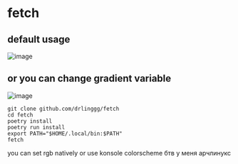 # fetch 
## default usage
![image](https://github.com/user-attachments/assets/c909ff20-fb35-41a6-8004-138367a81628)
## or you can change gradient variable

![image](https://github.com/user-attachments/assets/108c964d-4dd7-4a37-9310-44856e95b571)
```
git clone github.com/drlinggg/fetch 
cd fetch
poetry install
poetry run install
export PATH="$HOME/.local/bin:$PATH"
fetch
```
you can set rgb natively or use konsole colorscheme 
бтв у меня арчлинукс
